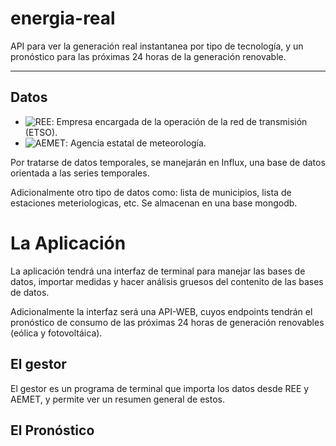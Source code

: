 # energia-real

API para ver la generación real instantanea por tipo de tecnología, y un pronóstico para las próximas 24 horas de la generación renovable.

---
## Datos

- ![REE](https://www.ree.es/): Empresa encargada de la operación de la red de transmisión (ETSO). 
- ![AEMET](http://www.aemet.es/): Agencia estatal de meteorología.

Por tratarse de datos temporales, se manejarán en Influx, una base de datos orientada a las series temporales.

Adicionalmente otro tipo de datos como: lista de municipios, lista de estaciones meteriologicas, etc. Se almacenan en una base mongodb.

# La Aplicación

La aplicación tendrá una interfaz de terminal para manejar las bases de datos, importar medidas y hacer análisis gruesos del contenito de las bases de datos.

Adicionalmente la interfaz será una API-WEB, cuyos endpoints tendrán el pronóstico de consumo de las próximas 24 horas de generación renovables (eólica y fotovoltáica).

## El gestor

El gestor es un programa de terminal que importa los datos desde REE y AEMET, y permite ver un resumen general de estos.

## El Pronóstico
